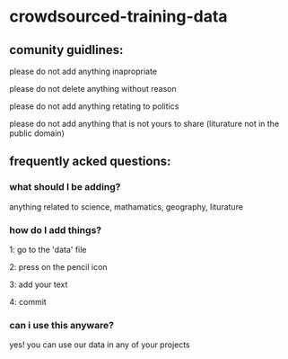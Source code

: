 # crowdsourced-training-data

## comunity guidlines:


please do not add anything inapropriate

please do not delete anything without reason

please do not add anything retating to politics

please do not add anything that is not yours to share (liturature not in the public domain)

## frequently acked questions:

### what should I be adding?

anything related to science, mathamatics, geography, liturature

### how do I add things?

1: go to the 'data' file

2: press on the pencil icon

3: add your text

4: commit

### can i use this anyware?

yes! you can use our data in any of your projects
